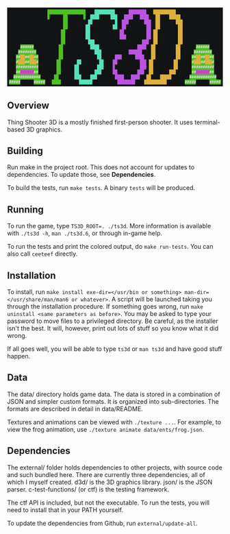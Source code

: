 ![TS3D](./logo.gif)

## Overview

Thing Shooter 3D is a mostly finished first-person shooter. It uses
terminal-based 3D graphics.

## Building

Run make in the project root. This does not account for updates to dependencies.
To update those, see **Dependencies**.

To build the tests, run `make tests`. A binary `tests` will be produced.

## Running

To run the game, type `TS3D_ROOT=. ./ts3d`. More information is available with
`./ts3d -h`, `man ./ts3d.6`, or through in-game help.

To run the tests and print the colored output, do `make run-tests`. You can also
call `ceeteef` directly.

## Installation

To install, run `make install exe-dir=</usr/bin or something>
man-dir=</usr/share/man/man6 or whatever>`. A script will be launched taking you
through the installation procedure. If something goes wrong, run `make uninstall
<same parameters as before>`. You may be asked to type your password to move
files to a privileged directory. Be careful, as the installer isn't the best. It
will, however, print out lots of stuff so you know what it did wrong.

If all goes well, you will be able to type `ts3d` or `man ts3d` and have good
stuff happen.

## Data

The data/ directory holds game data. The data is stored in a combination of JSON
and simpler custom formats. It is organized into sub-directories. The formats
are described in detail in data/README.

Textures and animations can be viewed with `./texture ...`. For example, to view
the frog animation, use `./texture animate data/ents/frog.json`.

## Dependencies

The external/ folder holds dependencies to other projects, with source code and
such bundled here. There are currently three dependencies, all of which I myself
created. d3d/ is the 3D graphics library. json/ is the JSON parser.
c-test-functions/ (or ctf) is the testing framework.

The ctf API is included, but not the executable. To run the tests, you will need
to install that in your PATH yourself.

To update the dependencies from Github, run `external/update-all`.
